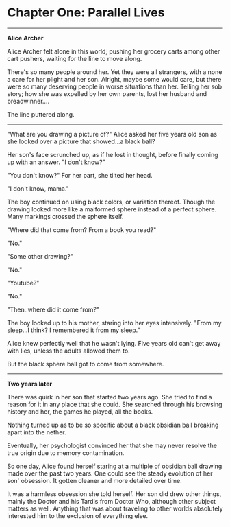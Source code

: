 # Chapter One: Parallel Lives

***
**Alice Archer**

Alice Archer felt alone in this world, pushing her grocery carts among other cart pushers, waiting for the line to move along.

There's so many people around her. Yet they were all strangers, with a none a care for her plight and her son. Alright, maybe some would care, but there were so many deserving people in worse situations than her. Telling her sob story; how she was expelled by her own parents, lost her husband and breadwinner....

The line puttered along.



***

"What are you drawing a picture of?" Alice asked her five years old son as she looked over a picture that showed...a black ball?

Her son's face scrunched up, as if he lost in thought, before finally coming up with an answer. "I don't know?"

"You don't know?" For her part, she tilted her head.

"I don't know, mama."

The boy continued on using black colors, or variation thereof. Though the drawing looked more like a malformed sphere instead of a perfect sphere. Many markings crossed the sphere itself.

"Where did that come from? From a book you read?"

"No."

"Some other drawing?"

"No."

"Youtube?"

"No."

"Then..where did it come from?"

The boy looked up to his mother, staring into her eyes intensively. "From my sleep...I think? I remembered it from my sleep."

Alice knew perfectly well that he wasn't lying. Five years old can't get away with lies, unless the adults allowed them to.

But the black sphere ball got to come from somewhere.

***
**Two years later**

There was quirk in her son that started two years ago. She tried to find a reason for it in any place that she could. She searched through his browsing history and her, the games he played, all the books.

Nothing turned up as to be so specific about a black obsidian ball breaking apart into the nether.

Eventually, her psychologist convinced her that she may never resolve the true origin due to memory contamination.

So one day, Alice found herself staring at a multiple of obsidian ball drawing made over the past two years. One could see the steady evolution of her son' obsession. It gotten cleaner and more detailed over time.

It was a harmless obsession she told herself. Her son did drew other things, mainly the Doctor and his Tardis from Doctor Who, although other subject matters as well. Anything that was about traveling to other worlds absolutely interested him to the exclusion of everything else.
